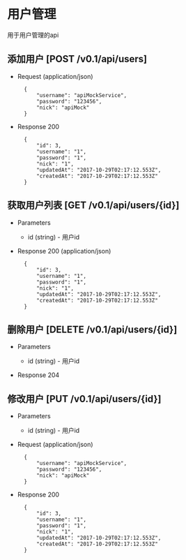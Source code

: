 # 用户管理

用于用户管理的api

##  添加用户 [POST /v0.1/api/users]

+ Request (application/json)

        {
            "username": "apiMockService",
            "password": "123456",
            "nick": "apiMock"
        }

+ Response 200

        {
            "id": 3,
            "username": "1",
            "password": "1",
            "nick": "1",
            "updatedAt": "2017-10-29T02:17:12.553Z",
            "createdAt": "2017-10-29T02:17:12.553Z"
        }
    
## 获取用户列表 [GET /v0.1/api/users/{id}]

+ Parameters
    + id (string) - 用户id

+ Response 200 (application/json)

        {
            "id": 3,
            "username": "1",
            "password": "1",
            "nick": "1",
            "updatedAt": "2017-10-29T02:17:12.553Z",
            "createdAt": "2017-10-29T02:17:12.553Z"
        }

## 删除用户 [DELETE /v0.1/api/users/{id}]

+ Parameters
    + id (string) - 用户id

+ Response 204

## 修改用户 [PUT /v0.1/api/users/{id}]

+ Parameters
    + id (string) - 用户id

+ Request (application/json)

        {
            "username": "apiMockService",
            "password": "123456",
            "nick": "apiMock"
        }

+ Response 200

        {
            "id": 3,
            "username": "1",
            "password": "1",
            "nick": "1",
            "updatedAt": "2017-10-29T02:17:12.553Z",
            "createdAt": "2017-10-29T02:17:12.553Z"
        }